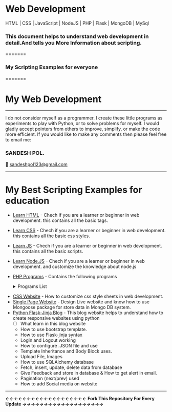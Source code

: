 # <b>Web Development</b>
HTML | CSS | JavaScript | NodeJS | PHP | Flask | MongoDB | MySql
<h3>This document helps to understand web development in detail.And tells you More Information about scripting.</h3>
=======
<h3>My Scripting Examples for everyone </h3>
=======

# My Web Development
<hr>
I do not consider myself as a programmer. I create these little programs as experiments to play with Python, or to solve problems for myself. 
I would gladly accept pointers from others to improve, simplify, or make the code more efficient. If you would like to make any comments then please feel free to email me:

<h3><b>SANDESH POL.</b></h3>

:email: sandeshpol123@gmail.com
<hr>

# My Best Scripting Examples for education 

- [Learn HTML](https://github.com/codewithsandy/WEB_Development/tree/master/Basic_Html) - Chech if you are a learner or beginner in web development. this contains all the basic tags.
- [Learn CSS](https://github.com/codewithsandy/WEB_Development/tree/master/Basic_CSS) - Chech if you are a learner or beginner in web development. this contains all the basic css styles.
- [Learn JS](https://github.com/codewithsandy/WEB_Development/tree/master/Basic-JavaScript) - Chech if you are a learner or beginner in web development. this contains all the basic scripts.
- [Learn Node.JS](https://github.com/codewithsandy/WEB_Development/tree/master/Basic%20Node.JS) - Chech if you are a learner or beginner in web development. and customize the knowledge about node.js


- [PHP Programs](https://github.com/codewithsandy/WEB_Development/tree/master/PHP%20programs) - Contains the following programs
   <details><summary>Programs List </summary>
   
   - [1](https://github.com/codewithsandy/WEB_Development/blob/master/PHP%20programs/01.%20basic.php) - The php code can be embedded into html code just as an example given below
   - [2](https://github.com/codewithsandy/WEB_Development/blob/master/PHP%20programs/02.%20comments.php) - Multiline comments program
   - [3](https://github.com/codewithsandy/WEB_Development/blob/master/PHP%20programs/03.%20foo%20variable.php) - To specify a boolean literal, use the keywords TRUE or FALSE. Both are case-insensitive.
   - [4](https://github.com/codewithsandy/WEB_Development/blob/master/PHP%20programs/04.%20String.php) - String 
   - [5](https://github.com/codewithsandy/WEB_Development/blob/master/PHP%20programs/05.%20Addition.php) - Add to numbers program in php 
   - [6](https://github.com/codewithsandy/WEB_Development/blob/master/PHP%20programs/06.%20Swaping.php) - Swap two number using third variable program in PHP
   - [7](https://github.com/codewithsandy/WEB_Development/blob/master/PHP%20programs/07.%20Even%20Odd.php) - Even Odd number program in PHP
   - [8](https://github.com/codewithsandy/WEB_Development/blob/master/PHP%20programs/08.%20List%20Prime%20Numbers..php) - Here is the Program to list the first 15 prime numbers.
   - [9](https://github.com/codewithsandy/WEB_Development/blob/master/PHP%20programs/09.%20Factorial.php) - Factorial of a number in Php 
   - [10](https://github.com/codewithsandy/WEB_Development/blob/master/PHP%20programs/10.%20Armstrong_no.php) - Armstrong number Program in PHP
   - [11](https://github.com/codewithsandy/WEB_Development/blob/master/PHP%20programs/11.%20Palindrome.php) - Palindrome number Program in PHP
   - [12](https://github.com/codewithsandy/WEB_Development/blob/master/PHP%20programs/12.%20Size%20of%20a%20File.php) - Write a PHP program to get the size of a file.
   - [13](https://github.com/codewithsandy/WEB_Development/blob/master/PHP%20programs/13.%20Remove%20Duplicates.php) - Write a PHP program to remove duplicates from a sorted list.
   - [14](https://github.com/codewithsandy/WEB_Development/blob/master/PHP%20programs/14.%20Swap%20using%20third%20var.php) - Swap two number using third variable program in PHP
   - [15](https://github.com/codewithsandy/WEB_Development/blob/master/PHP%20programs/15.%20Calculator.php) - Program to simple calculator
   - [16](https://github.com/codewithsandy/WEB_Development/blob/master/PHP%20programs/16.%20Sum%20of%20Elements%20in%20Array.php) - Program to find the sum of elements in an array.
   - [17](https://github.com/codewithsandy/WEB_Development/blob/master/PHP%20programs/17.%20Split%20String%20using%20Delimiter.php) - Program to split a string into an array elements based on delimiter
   - [18](https://github.com/codewithsandy/WEB_Development/blob/master/PHP%20programs/18.%20Product%20of%20elements%20in%20an%20array.php) - Program to find the product of elements in an array
   - [19](https://github.com/codewithsandy/WEB_Development/blob/master/PHP%20programs/19.%20Combine%20the%20Array%20Elements.php) - Program to combine the array elements into a string with given delimiter.
   - [20](https://github.com/codewithsandy/WEB_Development/blob/master/PHP%20programs/20.%20Separate%20Odd%20Even%20Elements.php) - Separate odd and even elements from array without using loop.
   - [21](https://github.com/codewithsandy/WEB_Development/tree/master/PHP%20programs/21.%20Create%20Login%20Logout) - Program to create simple Login and Logout example using sessions.
   - [22](https://github.com/codewithsandy/WEB_Development/tree/master/PHP%20programs/22.%20Upload%20File%20to%20Server) - Program to Upload a file to the Server.
   - [23](https://github.com/codewithsandy/WEB_Development/blob/master/PHP%20programs/23.%20Create%20DB%20PHP%20Mysql.php) - Program to create a New Database using PHP and Mysql.
   
      👉 Note: When we are using XAMPP or WAMP, servername = localhost, username = root, password is empty.
   - [24](https://github.com/codewithsandy/WEB_Development/blob/master/PHP%20programs/24.%20Connect%20to%20Database.php) - Program to connect to the server and selecting database.
   - [25](https://github.com/codewithsandy/WEB_Development/blob/master/PHP%20programs/25.%20Insert%20Records%20into%20Database.php) - Program to Insert records into the table in Database.
   
   
 </details>
 
 
- [CSS Website](https://github.com/codewithsandy/WEB_Development/tree/master/Simple%20CSS%20Design) - How to customize css style sheets in web development.
- [Single Page Website](https://github.com/codewithsandy/WEB_Development/tree/master/Mini%20Website) - Design Live website and know how to use Mongoose package for store data in Mongo DB system.
- [Python Flask-Jinja Blog](https://github.com/codewithsandy/WEB_Development/tree/master/Flask%20Blog%20Site) - This blog website helps to understand how to create responsive websites using python
   - [ ] What learn in this blog website
    - How to use bootstrap template.
    - How to use Flask-jinja syntax
    - Login and Logout working
    - How to configure .JSON file and use
    - Template Inheritance and Body Block uses.
    - Upload File, Images
    - How to use SQLAlchemy database
    - Fetch, insert, update, delete data from database
    - Give Feedback and store in database & How to get alert in email.
    - Pagination (next/prev) used
    - How to add Social media on website

<hr>

<b>&larr;&larr;&larr;&larr;&larr;&larr;&larr;&larr;&larr;&larr;&larr;&larr;&larr;&larr;&larr;&larr;&larr;&larr;&larr; Fork This Repository For Every Update &rarr;&rarr;&rarr;&rarr;&rarr;&rarr;&rarr;&rarr;&rarr;&rarr;&rarr;&rarr;&rarr;&rarr;&rarr;&rarr;&rarr;&rarr;&rarr;</b>

